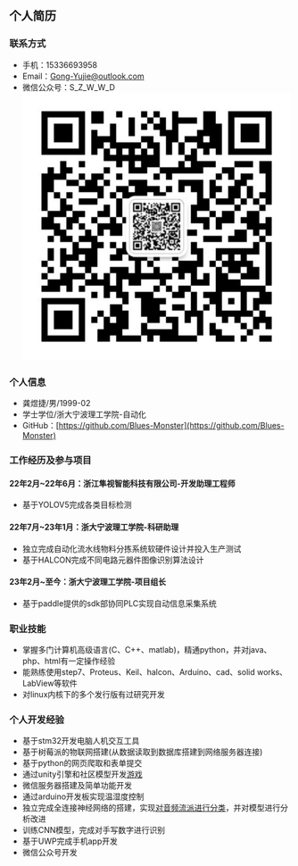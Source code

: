 
## 个人简历

### 联系方式
 - 手机：15336693958
 - Email：Gong-Yujie@outlook.com
 - 微信公众号：S_Z_W_W_D ![](https://github.com/Blues-Monster/b_m.github.io/blob/main/img/WeChat%20subscription%20number.jpg)

### 个人信息
 - 龚煜捷/男/1999-02
 - 学士学位/浙大宁波理工学院-自动化
 - GitHub：[https://github.com/Blues-Monster](https://github.com/Blues-Monster)

### 工作经历及参与项目
#### 22年2月~22年6月：浙江隼视智能科技有限公司-开发助理工程师
 - 基于YOLOV5完成各类目标检测

#### 22年7月~23年1月：浙大宁波理工学院-科研助理
 - 独立完成自动化流水线物料分拣系统软硬件设计并投入生产测试
 - 基于HALCON完成不同电路元器件图像识别算法设计

#### 23年2月~至今：浙大宁波理工学院-项目组长
 - 基于paddle提供的sdk部协同PLC实现自动信息采集系统

### 职业技能
 - 掌握多门计算机高级语言(C、C++、matlab)，精通python，并对java、php、html有一定操作经验
 - 能熟练使用step7、Proteus、Keil、halcon、Arduino、cad、solid works、LabView等软件
 - 对linux内核下的多个发行版有过研究开发

### 个人开发经验
  - 基于stm32开发电脑人机交互工具
 - 基于树莓派的物联网搭建(从数据读取到数据库搭建到网络服务器连接)
 - 基于python的网页爬取和表单提交
 - 通过unity引擎和社区模型开发[游戏](https://play.unity.com/mg/other/webgl-builds-42268)
 - 微信服务器搭建及简单功能开发
 - 通过arduino开发板实现温湿度控制
 - 独立完成全连接神经网络的搭建，实现[对音频流派进行分类](https://github.com/Blues-Monster/sound_Recognition)，并对模型进行分析改进
 - 训练CNN模型，完成对手写数字进行识别
 - 基于UWP完成手机app开发
 - 微信公众号开发
